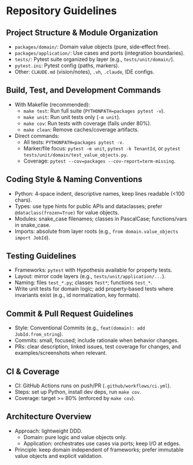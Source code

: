 # Repository Guidelines

## Project Structure & Module Organization
- `packages/domain/`: Domain value objects (pure, side‑effect free).
- `packages/application/`: Use cases and ports (integration boundaries).
- `tests/`: Pytest suite organized by layer (e.g., `tests/unit/domain/`).
- `pytest.ini`: Pytest config (paths, markers).
- Other: `CLAUDE.md` (vision/notes), `.vh`, `.claude`, IDE configs.

## Build, Test, and Development Commands
- With Makefile (recommended):
  - `make test`: Run full suite (`PYTHONPATH=packages pytest -v`).
  - `make unit`: Run unit tests only (`-m unit`).
  - `make cov`: Run tests with coverage (fails under 80%).
  - `make clean`: Remove caches/coverage artifacts.
- Direct commands:
  - All tests: `PYTHONPATH=packages pytest -v`.
  - Marker/file focus: `pytest -m unit`, `pytest -k TenantId`, or `pytest tests/unit/domain/test_value_objects.py`.
  - Coverage: `pytest --cov=packages --cov-report=term-missing`.

## Coding Style & Naming Conventions
- Python: 4‑space indent, descriptive names, keep lines readable (<100 chars).
- Types: use type hints for public APIs and dataclasses; prefer `@dataclass(frozen=True)` for value objects.
- Modules: snake_case filenames; classes in PascalCase; functions/vars in snake_case.
- Imports: absolute from layer roots (e.g., `from domain.value_objects import JobId`).

## Testing Guidelines
- Frameworks: `pytest` with Hypothesis available for property tests.
- Layout: mirror code layers (e.g., `tests/unit/application/...`).
- Naming: files `test_*.py`; classes `Test*`; functions `test_*`.
- Write unit tests for domain logic; add property‑based tests where invariants exist (e.g., id normalization, key formats).

## Commit & Pull Request Guidelines
- Style: Conventional Commits (e.g., `feat(domain): add JobId.from_string`).
- Commits: small, focused; include rationale when behavior changes.
- PRs: clear description, linked issues, test coverage for changes, and examples/screenshots when relevant.

## CI & Coverage
- CI: GitHub Actions runs on push/PR (`.github/workflows/ci.yml`).
- Steps: set up Python, install dev deps, run `make cov`.
- Coverage: target >= 80% (enforced by `make cov`).

## Architecture Overview
- Approach: lightweight DDD.
  - Domain: pure logic and value objects only.
  - Application: orchestrates use cases via ports; keep I/O at edges.
- Principle: keep domain independent of frameworks; prefer immutable value objects and explicit validation.
